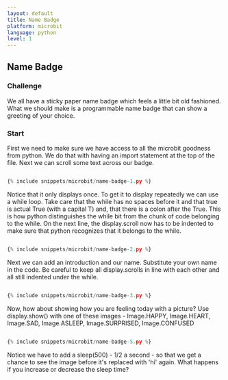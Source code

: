 ```yaml
---
layout: default
title: Name Badge
platform: microbit
language: python
level: 1
---
```

## Name Badge

### Challenge

We all have a sticky paper name badge which feels a little bit old fashioned. What we should make is a programmable 
name badge that can show a greeting of your choice.

### Start

First we need to make sure we have access to all the microbit goodness from python. We do that with having an import statement 
at the top of the file. Next we can scroll some text across our badge.

~~~python

{% include snippets/microbit/name-badge-1.py %}

~~~

Notice that it only displays once. To get it to display repeatedly we can use a while loop. Take care that the while has no spaces before it and that true is actual True (with a capital T) and, that there is a colon after the True. This is how python distinguishes the while bit from the chunk of code belonging to the while. On the next line, the display.scroll now has to be indented to make sure that python recognizes that it belongs to the while. 

~~~python

{% include snippets/microbit/name-badge-2.py %}

~~~

Next we can add an introduction and our name. Substitute your own name in the code. Be careful to keep all display.scrolls in line with each other and all still indented under the while.

~~~python

{% include snippets/microbit/name-badge-3.py %}

~~~

Now, how about showing how you are feeling today with a picture? Use display.show() with one of these images - Image.HAPPY, 
Image.HEART, Image.SAD, Image.ASLEEP, Image.SURPRISED, Image.CONFUSED

~~~python

{% include snippets/microbit/name-badge-5.py %}

~~~

Notice we have to add a sleep(500) - 1/2 a second - so that we get a chance to see the image before it's replaced with 'hi' again. What happens if you increase or decrease the sleep time?




